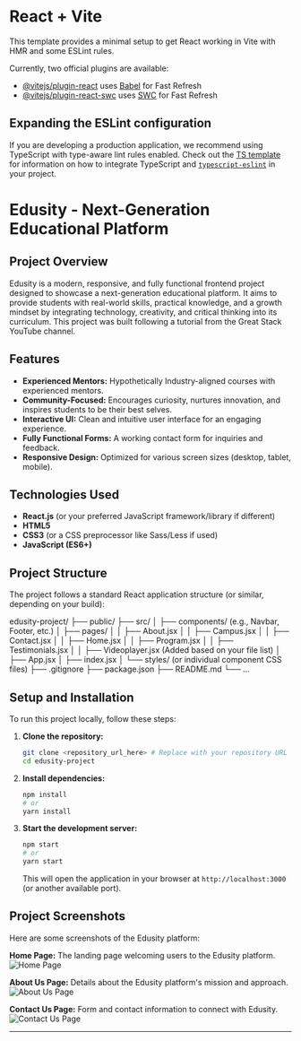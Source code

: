 # React + Vite

This template provides a minimal setup to get React working in Vite with HMR and some ESLint rules.

Currently, two official plugins are available:

- [@vitejs/plugin-react](https://github.com/vitejs/vite-plugin-react/blob/main/packages/plugin-react) uses [Babel](https://babeljs.io/) for Fast Refresh
- [@vitejs/plugin-react-swc](https://github.com/vitejs/vite-plugin-react/blob/main/packages/plugin-react-swc) uses [SWC](https://swc.rs/) for Fast Refresh

## Expanding the ESLint configuration

If you are developing a production application, we recommend using TypeScript with type-aware lint rules enabled. Check out the [TS template](https://github.com/vitejs/vite/tree/main/packages/create-vite/template-react-ts) for information on how to integrate TypeScript and [`typescript-eslint`](https://typescript-eslint.io) in your project.


# Edusity - Next-Generation Educational Platform

## Project Overview

Edusity is a modern, responsive, and fully functional frontend project designed to showcase a next-generation educational platform. It aims to provide students with real-world skills, practical knowledge, and a growth mindset by integrating technology, creativity, and critical thinking into its curriculum. This project was built following a tutorial from the Great Stack YouTube channel.

## Features

* **Experienced Mentors:**  Hypothetically Industry-aligned courses with experienced mentors.
* **Community-Focused:** Encourages curiosity, nurtures innovation, and inspires students to be their best selves.
* **Interactive UI:** Clean and intuitive user interface for an engaging experience.
* **Fully Functional Forms:** A working contact form for inquiries and feedback.
* **Responsive Design:** Optimized for various screen sizes (desktop, tablet, mobile).

## Technologies Used

* **React.js** (or your preferred JavaScript framework/library if different)
* **HTML5**
* **CSS3** (or a CSS preprocessor like Sass/Less if used)
* **JavaScript (ES6+)**

## Project Structure

The project follows a standard React application structure (or similar, depending on your build):

edusity-project/
├── public/
├── src/
│   ├── components/  (e.g., Navbar, Footer, etc.)
│   ├── pages/
│   │   ├── About.jsx
│   │   ├── Campus.jsx
│   │   ├── Contact.jsx
│   │   ├── Home.jsx
│   │   ├── Program.jsx
│   │   ├── Testimonials.jsx
│   │   ├── Videoplayer.jsx (Added based on your file list)
│   ├── App.jsx
│   ├── index.jsx
│   └── styles/ (or individual component CSS files)
├── .gitignore
├── package.json
├── README.md
└── ...


## Setup and Installation

To run this project locally, follow these steps:

1.  **Clone the repository:**

    ```bash
    git clone <repository_url_here> # Replace with your repository URL
    cd edusity-project
    ```

2.  **Install dependencies:**

    ```bash
    npm install
    # or
    yarn install
    ```

3.  **Start the development server:**

    ```bash
    npm start
    # or
    yarn start
    ```

    This will open the application in your browser at `http://localhost:3000` (or another available port).

## Project Screenshots

Here are some screenshots of the Edusity platform:

**Home Page:**
The landing page welcoming users to the Edusity platform.
![Home Page](image_158e05.jpg)

**About Us Page:**
Details about the Edusity platform's mission and approach.
![About Us Page](image_158ae7.jpg)

**Contact Us Page:**
Form and contact information to connect with Edusity.
![Contact Us Page](image_158dac.jpg)

---
